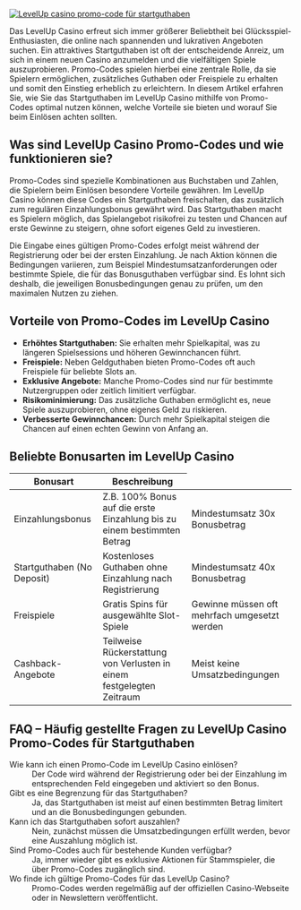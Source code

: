 [![LevelUp casino promo-code für startguthaben](https://123-caf.pages.dev/gitsignup.png)](https://vrmoo.ru/Bt82HjjY)

<p>Das LevelUp Casino erfreut sich immer größerer Beliebtheit bei Glücksspiel-Enthusiasten, die online nach spannenden und lukrativen Angeboten suchen. Ein attraktives Startguthaben ist oft der entscheidende Anreiz, um sich in einem neuen Casino anzumelden und die vielfältigen Spiele auszuprobieren. Promo-Codes spielen hierbei eine zentrale Rolle, da sie Spielern ermöglichen, zusätzliches Guthaben oder Freispiele zu erhalten und somit den Einstieg erheblich zu erleichtern. In diesem Artikel erfahren Sie, wie Sie das Startguthaben im LevelUp Casino mithilfe von Promo-Codes optimal nutzen können, welche Vorteile sie bieten und worauf Sie beim Einlösen achten sollten.</p>  <h2>Was sind LevelUp Casino Promo-Codes und wie funktionieren sie?</h2> <p>Promo-Codes sind spezielle Kombinationen aus Buchstaben und Zahlen, die Spielern beim Einlösen besondere Vorteile gewähren. Im LevelUp Casino können diese Codes ein Startguthaben freischalten, das zusätzlich zum regulären Einzahlungsbonus gewährt wird. Das Startguthaben macht es Spielern möglich, das Spielangebot risikofrei zu testen und Chancen auf erste Gewinne zu steigern, ohne sofort eigenes Geld zu investieren.</p> <p>Die Eingabe eines gültigen Promo-Codes erfolgt meist während der Registrierung oder bei der ersten Einzahlung. Je nach Aktion können die Bedingungen variieren, zum Beispiel Mindestumsatzanforderungen oder bestimmte Spiele, die für das Bonusguthaben verfügbar sind. Es lohnt sich deshalb, die jeweiligen Bonusbedingungen genau zu prüfen, um den maximalen Nutzen zu ziehen.</p>  <h2>Vorteile von Promo-Codes im LevelUp Casino</h2> <ul> <li><strong>Erhöhtes Startguthaben:</strong> Sie erhalten mehr Spielkapital, was zu längeren Spielsessions und höheren Gewinnchancen führt.</li> <li><strong>Freispiele:</strong> Neben Geldguthaben bieten Promo-Codes oft auch Freispiele für beliebte Slots an.</li> <li><strong>Exklusive Angebote:</strong> Manche Promo-Codes sind nur für bestimmte Nutzergruppen oder zeitlich limitiert verfügbar.</li> <li><strong>Risikominimierung:</strong> Das zusätzliche Guthaben ermöglicht es, neue Spiele auszuprobieren, ohne eigenes Geld zu riskieren.</li> <li><strong>Verbesserte Gewinnchancen:</strong> Durch mehr Spielkapital steigen die Chancen auf einen echten Gewinn von Anfang an.</li> </ul>  <h2>Beliebte Bonusarten im LevelUp Casino</h2> <table>   <thead>     <tr>       <th>Bonusart</th>       <th>Beschreibung</th>       <thTypische Bedingungen</th>     </tr>   </thead>   <tbody>     <tr>       <td>Einzahlungsbonus</td>       <td>Z.B. 100% Bonus auf die erste Einzahlung bis zu einem bestimmten Betrag</td>       <td>Mindestumsatz 30x Bonusbetrag</td>     </tr>     <tr>       <td>Startguthaben (No Deposit)</td>       <td>Kostenloses Guthaben ohne Einzahlung nach Registrierung</td>       <td>Mindestumsatz 40x Bonusbetrag</td>     </tr>     <tr>       <td>Freispiele</td>       <td>Gratis Spins für ausgewählte Slot-Spiele</td>       <td>Gewinne müssen oft mehrfach umgesetzt werden</td>     </tr>     <tr>       <td>Cashback-Angebote</td>       <td>Teilweise Rückerstattung von Verlusten in einem festgelegten Zeitraum</td>       <td>Meist keine Umsatzbedingungen</td>     </tr>   </tbody> </table>  <h2>FAQ – Häufig gestellte Fragen zu LevelUp Casino Promo-Codes für Startguthaben</h2> <dl>   <dt>Wie kann ich einen Promo-Code im LevelUp Casino einlösen?</dt>   <dd>Der Code wird während der Registrierung oder bei der Einzahlung im entsprechenden Feld eingegeben und aktiviert so den Bonus.</dd>      <dt>Gibt es eine Begrenzung für das Startguthaben?</dt>   <dd>Ja, das Startguthaben ist meist auf einen bestimmten Betrag limitert und an die Bonusbedingungen gebunden.</dd>      <dt>Kann ich das Startguthaben sofort auszahlen?</dt>   <dd>Nein, zunächst müssen die Umsatzbedingungen erfüllt werden, bevor eine Auszahlung möglich ist.</dd>      <dt>Sind Promo-Codes auch für bestehende Kunden verfügbar?</dt>   <dd>Ja, immer wieder gibt es exklusive Aktionen für Stammspieler, die über Promo-Codes zugänglich sind.</dd>      <dt>Wo finde ich gültige Promo-Codes für das LevelUp Casino?</dt>   <dd>Promo-Codes werden regelmäßig auf der offiziellen Casino-Webseite oder in Newslettern veröffentlicht.</dd> </dl>